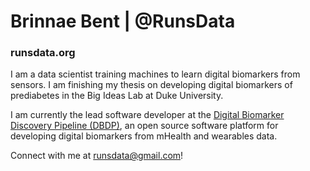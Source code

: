 # Brinnae Bent | @RunsData
### runsdata.org

I am a data scientist training machines to learn digital biomarkers from sensors. I am finishing my thesis on developing digital biomarkers of prediabetes in the Big Ideas Lab at Duke University.

I am currently the lead software developer at the [Digital Biomarker Discovery Pipeline (DBDP)](DBDP.org), an open source software platform for developing digital biomarkers from mHealth and wearables data. 

Connect with me at runsdata@gmail.com!
